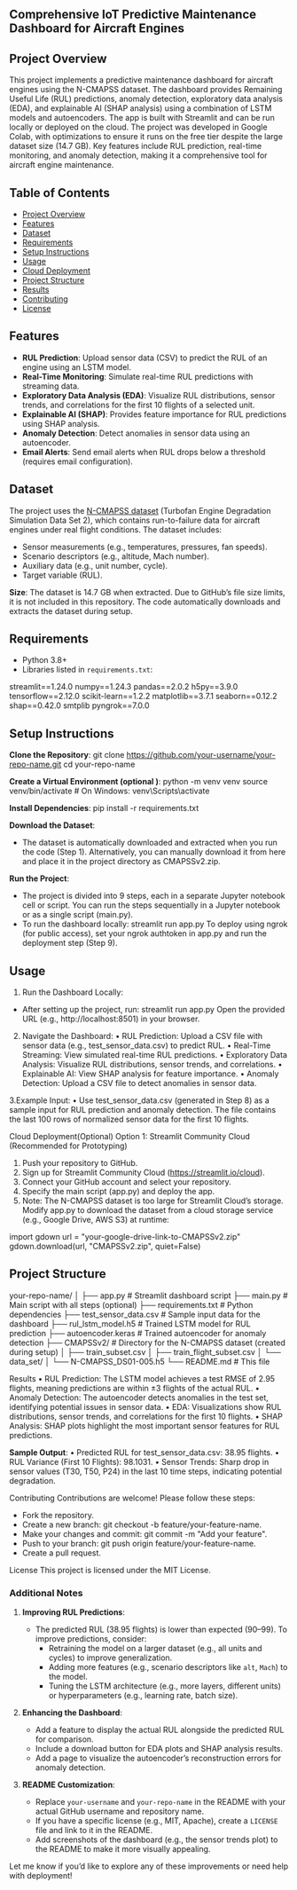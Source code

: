 ## Comprehensive IoT Predictive Maintenance Dashboard for Aircraft Engines

## Project Overview
This project implements a predictive maintenance dashboard for aircraft engines using the N-CMAPSS dataset. The dashboard provides Remaining Useful Life (RUL) predictions, anomaly detection, exploratory data analysis (EDA), and explainable AI (SHAP analysis) using a combination of LSTM models and autoencoders. The app is built with Streamlit and can be run locally or deployed on the cloud.
The project was developed in Google Colab, with optimizations to ensure it runs on the free tier despite the large dataset size (14.7 GB). Key features include RUL prediction, real-time monitoring, and anomaly detection, making it a comprehensive tool for aircraft engine maintenance.

## Table of Contents
- [Project Overview](#project-overview)
- [Features](#features)
- [Dataset](#dataset)
- [Requirements](#requirements)
- [Setup Instructions](#setup-instructions)
- [Usage](#usage)
- [Cloud Deployment](#cloud-deployment)
- [Project Structure](#project-structure)
- [Results](#results)
- [Contributing](#contributing)
- [License](#license)

## Features
- **RUL Prediction**: Upload sensor data (CSV) to predict the RUL of an engine using an LSTM model.
- **Real-Time Monitoring**: Simulate real-time RUL predictions with streaming data.
- **Exploratory Data Analysis (EDA)**: Visualize RUL distributions, sensor trends, and correlations for the first 10 flights of a selected unit.
- **Explainable AI (SHAP)**: Provides feature importance for RUL predictions using SHAP analysis.
- **Anomaly Detection**: Detect anomalies in sensor data using an autoencoder.
- **Email Alerts**: Send email alerts when RUL drops below a threshold (requires email configuration).

## Dataset
The project uses the [N-CMAPSS dataset](https://phm-datasets.s3.amazonaws.com/NASA/17.+Turbofan+Engine+Degradation+Simulation+Data+Set+2.zip) (Turbofan Engine Degradation Simulation Data Set 2), which contains run-to-failure data for aircraft engines under real flight conditions. The dataset includes:
- Sensor measurements (e.g., temperatures, pressures, fan speeds).
- Scenario descriptors (e.g., altitude, Mach number).
- Auxiliary data (e.g., unit number, cycle).
- Target variable (RUL).

**Size**: The dataset is 14.7 GB when extracted. Due to GitHub’s file size limits, it is not included in this repository. The code automatically downloads and extracts the dataset during setup.

## Requirements
- Python 3.8+
- Libraries listed in `requirements.txt`:

streamlit==1.24.0 
numpy==1.24.3 
pandas==2.0.2 
h5py==3.9.0 
tensorflow==2.12.0 
scikit-learn==1.2.2 
matplotlib==3.7.1 
seaborn==0.12.2 
shap==0.42.0 
smtplib 
pyngrok==7.0.0


## Setup Instructions
**Clone the Repository**:
 git clone https://github.com/your-username/your-repo-name.git
 cd your-repo-name

**Create a Virtual Environment (optional )**:
python -m venv venv
source venv/bin/activate  # On Windows: venv\Scripts\activate

**Install Dependencies**:
pip install -r requirements.txt

**Download the Dataset**:
- The dataset is automatically downloaded and extracted when you run the code (Step 1). Alternatively, you can manually download it from here and place it in the project directory as CMAPSSv2.zip.

**Run the Project**:
- The project is divided into 9 steps, each in a separate Jupyter notebook cell or script. You can run the steps sequentially in a Jupyter notebook or as a single script (main.py).
- To run the dashboard locally:
streamlit run app.py
To deploy using ngrok (for public access), set your ngrok authtoken in app.py and run the deployment step (Step 9).

## Usage
1. Run the Dashboard Locally:
- After setting up the project, run:
  streamlit run app.py
  Open the provided URL (e.g., http://localhost:8501) in your browser.

2. Navigate the Dashboard:
• RUL Prediction: Upload a CSV file with sensor data (e.g., test_sensor_data.csv) to predict RUL.
• Real-Time Streaming: View simulated real-time RUL predictions.
• Exploratory Data Analysis: Visualize RUL distributions, sensor trends, and correlations.
• Explainable AI: View SHAP analysis for feature importance.
• Anomaly Detection: Upload a CSV file to detect anomalies in sensor data.

3.Example Input:
• Use test_sensor_data.csv (generated in Step 8) as a sample input for RUL prediction and anomaly detection. The file contains the last 100 rows of normalized sensor data for the first 10 flights.

Cloud Deployment(Optional)
Option 1: Streamlit Community Cloud (Recommended for Prototyping)
1.	Push your repository to GitHub.
2.	Sign up for Streamlit Community Cloud (https://streamlit.io/cloud).
3.	Connect your GitHub account and select your repository.
4.	Specify the main script (app.py) and deploy the app.
5.	Note: The N-CMAPSS dataset is too large for Streamlit Cloud’s storage. Modify app.py to download the dataset from a cloud storage service (e.g., Google Drive, AWS S3) at runtime:

import gdown
url = "your-google-drive-link-to-CMAPSSv2.zip"
gdown.download(url, "CMAPSSv2.zip", quiet=False)

## Project Structure
your-repo-name/
│
├── app.py                  # Streamlit dashboard script
├── main.py                 # Main script with all steps (optional)
├── requirements.txt        # Python dependencies
├── test_sensor_data.csv    # Sample input data for the dashboard
├── rul_lstm_model.h5       # Trained LSTM model for RUL prediction
├── autoencoder.keras       # Trained autoencoder for anomaly detection
├── CMAPSSv2/               # Directory for the N-CMAPSS dataset (created during setup)
│   ├── train_subset.csv
│   ├── train_flight_subset.csv
│   └── data_set/
│       └── N-CMAPSS_DS01-005.h5
└── README.md               # This file

Results
• RUL Prediction: The LSTM model achieves a test RMSE of 2.95 flights, meaning predictions are within ±3 flights of the actual RUL.
• Anomaly Detection: The autoencoder detects anomalies in the test set, identifying potential issues in sensor data.
• EDA: Visualizations show RUL distributions, sensor trends, and correlations for the first 10 flights.
• SHAP Analysis: SHAP plots highlight the most important sensor features for RUL predictions.

**Sample Output**:
• Predicted RUL for test_sensor_data.csv: 38.95 flights.
• RUL Variance (First 10 Flights): 98.1031.
• Sensor Trends: Sharp drop in sensor values (T30, T50, P24) in the last 10 time steps, indicating potential degradation.

Contributing
Contributions are welcome! Please follow these steps:
- Fork the repository.
- Create a new branch: git checkout -b feature/your-feature-name.
- Make your changes and commit: git commit -m "Add your feature".
- Push to your branch: git push origin feature/your-feature-name.
- Create a pull request.

License
This project is licensed under the MIT License. 


### Additional Notes
1. **Improving RUL Predictions**:
   - The predicted RUL (38.95 flights) is lower than expected (90–99). To improve predictions, consider:
     - Retraining the model on a larger dataset (e.g., all units and cycles) to improve generalization.
     - Adding more features (e.g., scenario descriptors like `alt`, `Mach`) to the model.
     - Tuning the LSTM architecture (e.g., more layers, different units) or hyperparameters (e.g., learning rate, batch size).

2. **Enhancing the Dashboard**:
   - Add a feature to display the actual RUL alongside the predicted RUL for comparison.
   - Include a download button for EDA plots and SHAP analysis results.
   - Add a page to visualize the autoencoder’s reconstruction errors for anomaly detection.

3. **README Customization**:
   - Replace `your-username` and `your-repo-name` in the README with your actual GitHub username and repository name.
   - If you have a specific license (e.g., MIT, Apache), create a `LICENSE` file and link to it in the README.
   - Add screenshots of the dashboard (e.g., the sensor trends plot) to the README to make it more visually appealing.

Let me know if you’d like to explore any of these improvements or need help with deployment!



